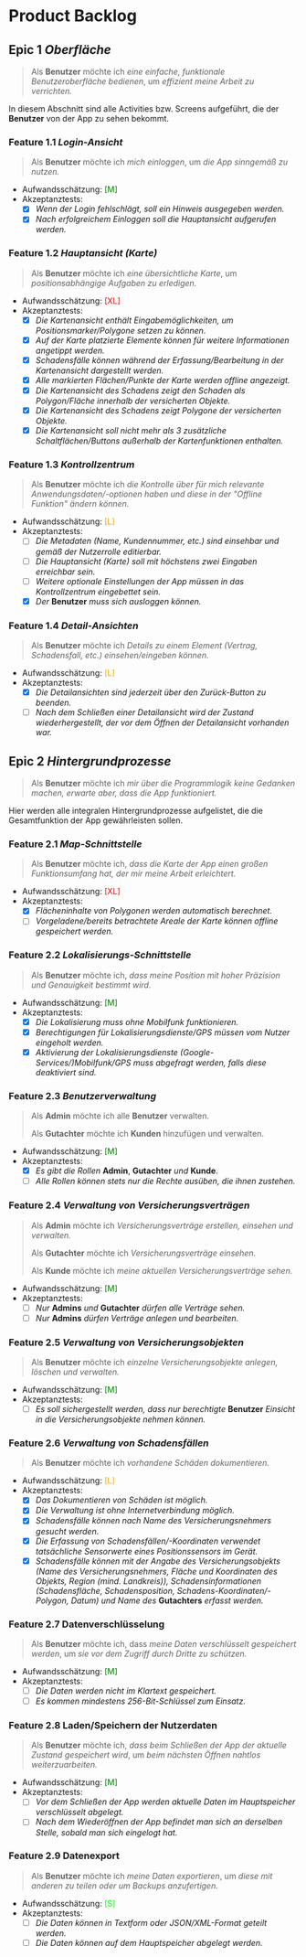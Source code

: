 # Product Backlog

## Epic 1 *Oberfläche*

> Als **Benutzer** möchte ich *eine einfache, funktionale Benutzeroberfläche bedienen*, um *effizient meine Arbeit zu verrichten.*

In diesem Abschnitt sind alle Activities bzw. Screens aufgeführt, die der **Benutzer** von der App zu sehen bekommt.

### Feature 1.1 *Login-Ansicht*

> Als **Benutzer** möchte ich *mich einloggen*, um *die App sinngemäß zu nutzen.*

- Aufwandsschätzung: <span style="color:green">[M]</span>
- Akzeptanztests:
    - [x] *Wenn der Login fehlschlägt, soll ein Hinweis ausgegeben werden.*
    - [x] *Nach erfolgreichem Einloggen soll die Hauptansicht aufgerufen werden.*

### Feature 1.2 *Hauptansicht (Karte)*

> Als **Benutzer** möchte ich *eine übersichtliche Karte*, um *positionsabhängige Aufgaben zu erledigen.*

- Aufwandsschätzung: <span style="color:red">[XL]</span>
- Akzeptanztests:
    - [x] *Die Kartenansicht enthält Eingabemöglichkeiten, um Positionsmarker/Polygone setzen zu können.*
    - [x] *Auf der Karte platzierte Elemente können für weitere Informationen angetippt werden.*
    - [x] *Schadensfälle können während der Erfassung/Bearbeitung in der Kartenansicht dargestellt werden.*
    - [x] *Alle markierten Flächen/Punkte der Karte werden offline angezeigt.*
    - [x] *Die Kartenansicht des Schadens zeigt den Schaden als Polygon/Fläche innerhalb der versicherten Objekte.*
    - [x] *Die Kartenansicht des Schadens zeigt Polygone der versicherten Objekte.*
    - [x] *Die Kartenansicht soll nicht mehr als 3 zusätzliche Schaltflächen/Buttons außerhalb der Kartenfunktionen enthalten.*

### Feature 1.3 *Kontrollzentrum*

> Als **Benutzer** möchte ich *die Kontrolle über für mich relevante Anwendungsdaten/-optionen haben und diese in der "Offline Funktion" ändern können.*

- Aufwandsschätzung: <span style="color:orange">[L]</span>
- Akzeptanztests:
    - [ ] *Die Metadaten (Name, Kundennummer, etc.) sind einsehbar und gemäß der Nutzerrolle editierbar.*
    - [ ] *Die Hauptansicht (Karte) soll mit höchstens zwei Eingaben erreichbar sein.*
    - [ ] *Weitere optionale Einstellungen der App müssen in das Kontrollzentrum eingebettet sein.*
    - [x] *Der* **Benutzer** *muss sich ausloggen können.*

### Feature 1.4 *Detail-Ansichten*

> Als **Benutzer** möchte ich *Details zu einem Element (Vertrag, Schadensfall, etc.) einsehen/eingeben können.*

- Aufwandsschätzung: <span style="color:orange">[L]</span>
- Akzeptanztests:
    - [x] *Die Detailansichten sind jederzeit über den Zurück-Button zu beenden.*
    - [ ] *Nach dem Schließen einer Detailansicht wird der Zustand wiederhergestellt, der vor dem Öffnen der Detailansicht vorhanden war.*
    
## Epic 2 *Hintergrundprozesse*

> Als **Benutzer** möchte ich *mir über die Programmlogik keine Gedanken machen, erwarte aber, dass die App funktioniert.*

Hier werden alle integralen Hintergrundprozesse aufgelistet, die die Gesamtfunktion der App gewährleisten sollen.

### Feature 2.1 *Map-Schnittstelle*

> Als **Benutzer** möchte ich, *dass die Karte der App einen großen Funktionsumfang hat, der mir meine Arbeit erleichtert.*

- Aufwandsschätzung: <span style="color:red">[XL]</span>
- Akzeptanztests:
    - [x] *Flächeninhalte von Polygonen werden automatisch berechnet.*
    - [ ] *Vorgeladene/bereits betrachtete Areale der Karte können offline gespeichert werden.*

### Feature 2.2 *Lokalisierungs-Schnittstelle*

> Als **Benutzer** möchte ich, *dass meine Position mit hoher Präzision und Genauigkeit bestimmt wird.*

- Aufwandsschätzung: <span style="color:green">[M]</span>
- Akzeptanztests:
    - [x] *Die Lokalisierung muss ohne Mobilfunk funktionieren.*
    - [x] *Berechtigungen für Lokalisierungsdienste/GPS müssen vom Nutzer eingeholt werden.*
    - [x] *Aktivierung der Lokalisierungsdienste (Google-Services/)Mobilfunk/GPS muss abgefragt werden, falls diese deaktiviert sind.*

### Feature 2.3 *Benutzerverwaltung*

> Als **Admin** möchte ich alle **Benutzer** verwalten.
> 
> Als **Gutachter** möchte ich **Kunden** hinzufügen und verwalten.

- Aufwandsschätzung: <span style="color:green">[M]</span>
- Akzeptanztests:
    - [x] *Es gibt die Rollen* **Admin**, **Gutachter** *und* **Kunde**.
    - [ ] *Alle Rollen können stets nur die Rechte ausüben, die ihnen zustehen.*

### Feature 2.4 *Verwaltung von Versicherungsverträgen*

> Als **Admin** möchte ich *Versicherungsverträge erstellen, einsehen und verwalten.*
> 
> Als **Gutachter** möchte ich *Versicherungsverträge einsehen.*
>
> Als **Kunde** möchte ich *meine aktuellen Versicherungsverträge sehen.*

- Aufwandsschätzung: <span style="color:green">[M]</span>
- Akzeptanztests:
    - [ ] *Nur* **Admins** *und* **Gutachter** *dürfen alle Verträge sehen.*
    - [ ] *Nur* **Admins** *dürfen Verträge anlegen und bearbeiten.*

### Feature 2.5 *Verwaltung von Versicherungsobjekten*

> Als **Benutzer** möchte ich *einzelne Versicherungsobjekte anlegen, löschen und verwalten.*

- Aufwandsschätzung: <span style="color:green">[M]</span>
- Akzeptanztests:
    - [ ] *Es soll sichergestellt werden, dass nur berechtigte* **Benutzer** *Einsicht in die Versicherungsobjekte nehmen können.*

### Feature 2.6 *Verwaltung von Schadensfällen*

> Als **Benutzer** möchte ich *vorhandene Schäden dokumentieren.*

- Aufwandsschätzung: <span style="color:orange">[L]</span>
- Akzeptanztests:
    - [x] *Das Dokumentieren von Schäden ist möglich.*
    - [x] *Die Verwaltung ist ohne Internetverbindung möglich.*
    - [x] *Schadensfälle können nach Name des Versicherungsnehmers gesucht werden.*
    - [x] *Die Erfassung von Schadensfällen/-Koordinaten verwendet tatsächliche Sensorwerte eines Positionssensors im Gerät.*
    - [x] *Schadensfälle können mit der Angabe des Versicherungsobjekts (Name des Versicherungsnehmers, Fläche und Koordinaten des Objekts, Region (mind. Landkreis)), Schadensinformationen (Schadensfläche, Schadensposition, Schadens-Koordinaten/-Polygon, Datum) und Name des* **Gutachters** *erfasst werden.*

### Feature 2.7 Datenverschlüsselung

> Als **Benutzer** möchte ich, dass *meine Daten verschlüsselt gespeichert werden*, um *sie vor dem Zugriff durch Dritte zu schützen.*

- Aufwandsschätzung: <span style="color:green">[M]</span>
- Akzeptanztests:
    - [ ] *Die Daten werden nicht im Klartext gespeichert.*
    - [ ] *Es kommen mindestens 256-Bit-Schlüssel zum Einsatz.*

### Feature 2.8 Laden/Speichern der Nutzerdaten

> Als **Benutzer** möchte ich, *dass beim Schließen der App der aktuelle Zustand gespeichert wird*, um *beim nächsten Öffnen nahtlos weiterzuarbeiten.*

- Aufwandsschätzung: <span style="color:green">[M]</span>
- Akzeptanztests:
    - [ ] *Vor dem Schließen der App werden aktuelle Daten im Hauptspeicher verschlüsselt abgelegt.*
    - [ ] *Nach dem Wiederöffnen der App befindet man sich an derselben Stelle, sobald man sich eingelogt hat.*

### Feature 2.9 Datenexport

> Als **Benutzer** möchte ich *meine Daten exportieren*, um *diese mit anderen zu teilen oder um Backups anzufertigen.*

- Aufwandsschätzung: <span style="color:lime">[S]</span>
- Akzeptanztests:
    - [ ] *Die Daten können in Textform oder JSON/XML-Format geteilt werden.*
    - [ ] *Die Daten können auf dem Hauptspeicher abgelegt werden.*
